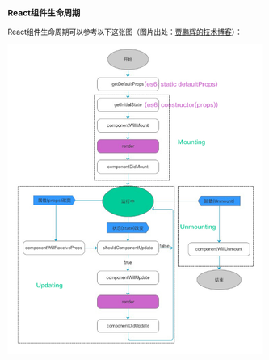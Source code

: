 ### React组件生命周期

React组件生命周期可以参考以下这张图（图片出处：[贾鹏辉的技术博客](http://www.devio.org/2016/08/10/React-Native%E4%B9%8BReact%E9%80%9F%E5%AD%A6%E6%95%99%E7%A8%8B-(%E4%B8%AD)/)）：

![](../static/component-lifecycle.jpg)